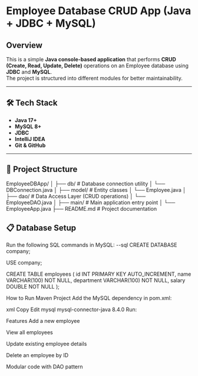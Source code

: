 # Employee Database CRUD App (Java + JDBC + MySQL)

## Overview
This is a simple **Java console-based application** that performs **CRUD (Create, Read, Update, Delete)** operations on an Employee database using **JDBC** and **MySQL**.  
The project is structured into different modules for better maintainability.

---

## 🛠️ Tech Stack
- **Java 17+**
- **MySQL 8+** 
- **JDBC**
- **IntelliJ IDEA**
- **Git & GitHub**

---

## 📂 Project Structure
EmployeeDBApp/
│
├── db/ # Database connection utility
│ └── DBConnection.java
│
├── model/ # Entity classes
│ └── Employee.java
│
├── dao/ # Data Access Layer (CRUD operations)
│ └── EmployeeDAO.java
│
├── main/ # Main application entry point
│ └── EmployeeApp.java
├── README.md # Project documentation



## 📋 Database Setup
Run the following SQL commands in MySQL:
--sql
CREATE DATABASE company;

USE company;

CREATE TABLE employees (
    id INT PRIMARY KEY AUTO_INCREMENT,
    name VARCHAR(100) NOT NULL,
    department VARCHAR(100) NOT NULL,
    salary DOUBLE NOT NULL
);

How to Run
Maven Project
Add the MySQL dependency in pom.xml:

xml
Copy
Edit
<dependency>
    <groupId>mysql</groupId>
    <artifactId>mysql-connector-java</artifactId>
    <version>8.4.0</version>
</dependency>
Run:


 Features
Add a new employee

View all employees

Update existing employee details

Delete an employee by ID

Modular code with DAO pattern
